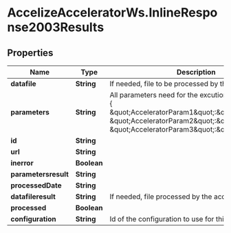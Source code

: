 # AccelizeAcceleratorWs.InlineResponse2003Results

## Properties
Name | Type | Description | Notes
------------ | ------------- | ------------- | -------------
**datafile** | **String** | If needed, file to be processed by the accelerator. | [optional] 
**parameters** | **String** | All parameters need for the excution in JSON format : {     \&quot;AcceleratorParam1\&quot;:\&quot;value1\&quot;,    \&quot;AcceleratorParam2\&quot;:\&quot;value2\&quot;,    \&quot;AcceleratorParam3\&quot;:\&quot;value3\&quot;} | [optional] 
**id** | **String** |  | [optional] 
**url** | **String** |  | [optional] 
**inerror** | **Boolean** |  | [optional] 
**parametersresult** | **String** |  | [optional] 
**processedDate** | **String** |  | [optional] 
**datafileresult** | **String** | If needed, file  processed by the accelerator. | [optional] 
**processed** | **Boolean** |  | [optional] 
**configuration** | **String** | Id of the configuration to use for this process | [optional] 


